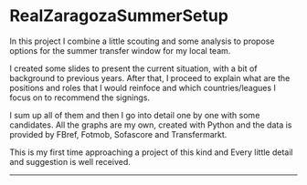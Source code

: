 # RealZaragozaSummerSetup
In this project I combine a little scouting and some analysis to propose options for the summer transfer window for my local team.

I created some slides to present the current situation, with a bit of background to previous years.
After that, I proceed to explain what are the positions and roles that I would reinfoce and which countries/leagues I focus on to recommend
the signings.

I sum up all of them and then I go into detail one by one with some candidates.
All the graphs are my own, created with Python and the data is provided by FBref, Fotmob, Sofascore and Transfermarkt.

This is my first time approaching a project of this kind and Every little detail and suggestion is well received. 

---------------------------------------------------------------------------------------------------------------------------------------
